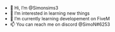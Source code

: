 - 👋 Hi, I’m @Simonsims3
- 👀 I’m interested in learning new things
- 🌱 I’m currently learning developement on FiveM
- 📫 You can reach me on discord @SimoN#6253
